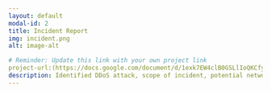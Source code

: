 ```yaml
---
layout: default
modal-id: 2
title: Incident Report
img: incident.png
alt: image-alt

# Reminder: Update this link with your own project link
project-url:(https://docs.google.com/document/d/1exk7EW4clB0GSLlIoQKCfymYmK1ddliyDGDCc2zRkj0/edit?usp=sharing)
description: Identified DDoS attack, scope of incident, potential network vulnerabilities and protection measures, and properly documented analysis and recovery plans in order to restore normal operations and maintain alignment with NIST CSF best practices.
---
```

